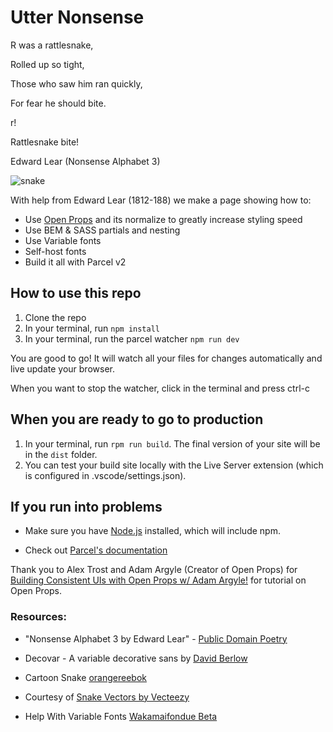 # Utter Nonsense

R was a rattlesnake,

Rolled up so tight,

Those who saw him ran quickly,

For fear he should bite.

r!

Rattlesnake bite!

Edward Lear (Nonsense Alphabet 3)

![snake](https://user-images.githubusercontent.com/13385801/152665541-7b9f4b78-d166-47ac-873c-22ec28fa17a8.svg)

With help from Edward Lear (1812-188) we make a page showing how to:

- Use [Open Props](https://open-props.style/) and its normalize to greatly increase styling speed
- Use BEM & SASS partials and nesting
- Use Variable fonts
- Self-host fonts
- Build it all with Parcel v2

## How to use this repo

1. Clone the repo
2. In your terminal, run `npm install`
3. In your terminal, run the parcel watcher `npm run dev`

You are good to go! It will watch all your files for changes automatically and live update your browser.

When you want to stop the watcher, click in the terminal and press ctrl-c

## When you are ready to go to production

1. In your terminal, run `rpm run build`. The final version of your site will be in the `dist` folder.
2. You can test your build site locally with the Live Server extension (which is configured in .vscode/settings.json).

## If you run into problems

- Make sure you have [Node.js](https://nodejs.org/en/) installed, which will include npm.

- Check out [Parcel's documentation](https://parceljs.org/getting_started.html)

Thank you to Alex Trost and Adam Argyle (Creator of Open Props) for [Building Consistent UIs with Open Props w/ Adam Argyle!](https://youtu.be/O53MwmolKP4) for tutorial on Open Props.

### Resources:

- "Nonsense Alphabet 3 by Edward Lear" - [Public Domain Poetry](http://www.public-domain-poetry.com/edward-lear/nonsense-alphabet-3-23374)

- Decovar - A variable decorative sans by [David Berlow](https://github.com/sannorozco/Decovar)

- Cartoon Snake [orangereebok](https://www.vecteezy.com/vector-art/172800-anaconda-cartoon-vector)

- Courtesy of [Snake Vectors by Vecteezy](https://www.vecteezy.com/free-vector/snake)

- Help With Variable Fonts [Wakamaifondue Beta](https://wakamaifondue.com/beta/)
